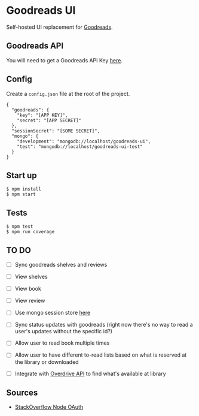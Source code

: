# Goodreads UI

Self-hosted UI replacement for [Goodreads](https://www.goodreads.com).

## Goodreads API

You will need to get a Goodreads API Key [here](https://www.goodreads.com/api/keys).

## Config

Create a `config.json` file at the root of the project.

```
{
  "goodreads": {
    "key": "[APP KEY]",
    "secret": "[APP SECRET]"
  },
  "sessionSecret": "[SOME SECRET]",
  "mongo": {
    "development": "mongodb://localhost/goodreads-ui",
    "test": "mongodb://localhost/goodreads-ui-test"
  }
}
```

## Start up 

```
$ npm install
$ npm start
```

## Tests

```
$ npm test
$ npm run coverage
```

## TO DO

- [ ] Sync goodreads shelves and reviews
- [ ] View shelves
- [ ] View book
- [ ] View review

- [ ] Use mongo session store [here](https://www.npmjs.com/package/connect-mongodb-session)
- [ ] Sync status updates with goodreads (right now there's no way to read a user's updates without the specific id?)

- [ ] Allow user to read book multiple times
- [ ] Allow user to have different to-read lists based on what is reserved at the library or downloaded

- [ ] Integrate with [Overdrive API](https://developer.overdrive.com/docs/getting-started) to find what's available at library

## Sources

- [StackOverflow Node OAuth](http://stackoverflow.com/questions/12873463/how-to-send-the-oauth-request-in-node)